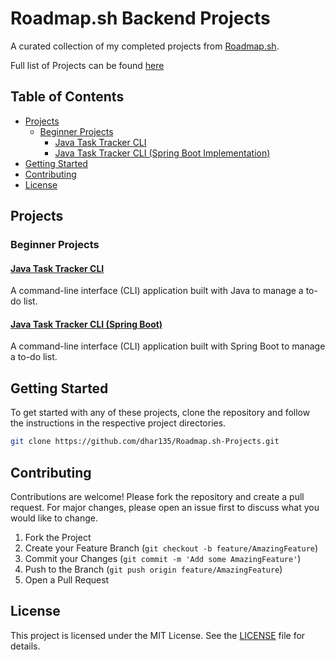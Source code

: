 # Roadmap.sh Backend Projects

A curated collection of my completed projects from [Roadmap.sh](https://roadmap.sh/).

Full list of Projects can be found [here](https://roadmap.sh/projects)

## Table of Contents
- [Projects](#projects)
    - [Beginner Projects](#beginner-projects)
        - [Java Task Tracker CLI](#java-task-tracker-cli)
        - [Java Task Tracker CLI (Spring Boot Implementation)](#java-task-tracker-cli-spring-boot)
- [Getting Started](#getting-started)
- [Contributing](#contributing)
- [License](#license)

## Projects

### Beginner Projects

#### [Java Task Tracker CLI](https://roadmap.sh/projects/task-tracker)
A command-line interface (CLI) application built with Java to manage a to-do list.

#### [Java Task Tracker CLI (Spring Boot)](https://github.com/dhar135/Roadmap.sh-Projects/tree/main/Beginner/java-task-tracker-cli-springboot)
A command-line interface (CLI) application built with Spring Boot to manage a to-do list.

## Getting Started

To get started with any of these projects, clone the repository and follow the instructions in the respective project directories.

```sh
git clone https://github.com/dhar135/Roadmap.sh-Projects.git
```

## Contributing

Contributions are welcome! Please fork the repository and create a pull request. For major changes, please open an issue first to discuss what you would like to change.

1. Fork the Project
2. Create your Feature Branch (`git checkout -b feature/AmazingFeature`)
3. Commit your Changes (`git commit -m 'Add some AmazingFeature'`)
4. Push to the Branch (`git push origin feature/AmazingFeature`)
5. Open a Pull Request

## License

This project is licensed under the MIT License. See the [LICENSE](LICENSE) file for details.
